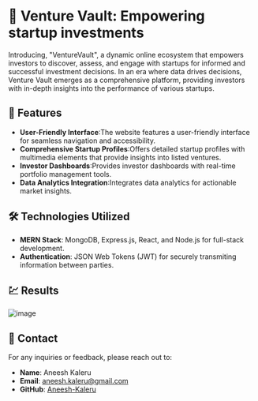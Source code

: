 # 🏦 Venture Vault: Empowering startup investments

Introducing, "VentureVault", a dynamic online ecosystem that empowers investors to discover, assess, and engage with startups for informed and successful investment decisions. In an era where data drives decisions, Venture Vault emerges as a comprehensive platform, providing investors with in-depth insights into the performance of various startups.

## 🚀 Features
- **User-Friendly Interface**:The website features a user-friendly interface for seamless navigation and accessibility.
- **Comprehensive Startup Profiles**:Offers detailed startup profiles with multimedia elements that provide insights into listed ventures.
- **Investor Dashboards**:Provides investor dashboards with real-time portfolio management tools.
- **Data Analytics Integration**:Integrates data analytics for actionable market insights.

## 🛠️ Technologies Utilized

- **MERN Stack**: MongoDB, Express.js, React, and Node.js for full-stack development.
- **Authentication**: JSON Web Tokens (JWT) for securely transmiting information between parties.

## 💹 Results

![image](https://github.com/user-attachments/assets/b7324f76-5b58-4fbb-a090-7b22517f46a1)


## 📨 Contact

For any inquiries or feedback, please reach out to:
- **Name**: Aneesh Kaleru
- **Email**: aneesh.kaleru@gmail.com
- **GitHub**: [Aneesh-Kaleru](https://github.com/AneeshKaleru)




